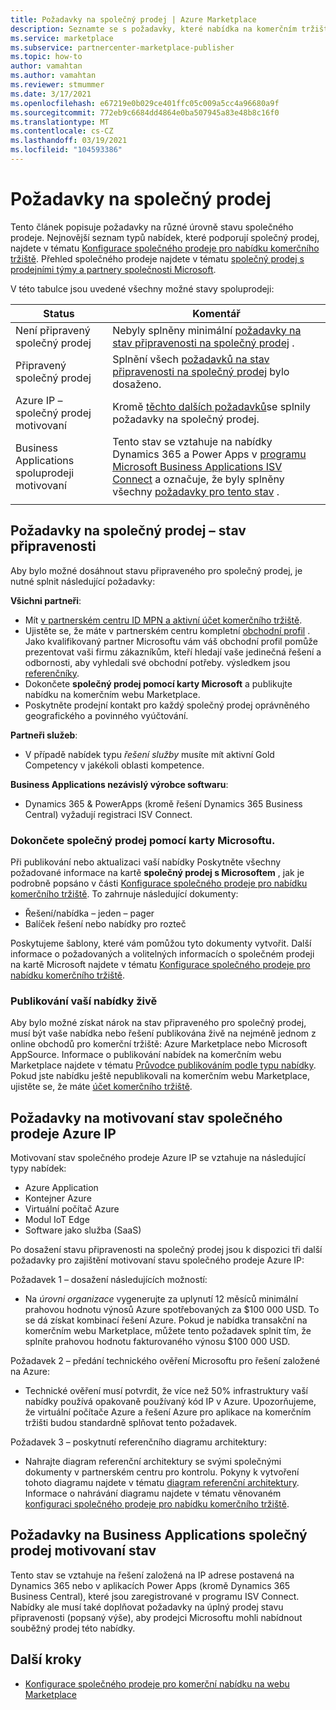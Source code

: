 ```yaml
---
title: Požadavky na společný prodej | Azure Marketplace
description: Seznamte se s požadavky, které nabídka na komerčním tržišti společnosti Microsoft musí splňovat, aby bylo možné využít motivovaní stav připravený pro spoluprodejní nebo společný prodej.
ms.service: marketplace
ms.subservice: partnercenter-marketplace-publisher
ms.topic: how-to
author: vamahtan
ms.author: vamahtan
ms.reviewer: stmummer
ms.date: 3/17/2021
ms.openlocfilehash: e67219e0b029ce401ffc05c009a5cc4a96680a9f
ms.sourcegitcommit: 772eb9c6684dd4864e0ba507945a83e48b8c16f0
ms.translationtype: MT
ms.contentlocale: cs-CZ
ms.lasthandoff: 03/19/2021
ms.locfileid: "104593386"
---
```

# <a name="co-sell-requirements"></a>Požadavky na společný prodej

Tento článek popisuje požadavky na různé úrovně stavu společného prodeje. Nejnovější seznam typů nabídek, které podporují společný prodej, najdete v tématu  [Konfigurace společného prodeje pro nabídku komerčního tržiště](co-sell-configure.md). Přehled společného prodeje najdete v tématu [společný prodej s prodejními týmy a partnery společnosti Microsoft](co-sell-overview.md).

V této tabulce jsou uvedené všechny možné stavy spoluprodeji:

| Status | Komentář |
| ------------ | ------------- |
| Není připravený společný prodej | Nebyly splněny minimální [požadavky na stav připravenosti na společný prodej](#requirements-for-co-sell-ready-status) . |
| Připravený společný prodej | Splnění všech [požadavků na stav připravenosti na společný prodej](#requirements-for-co-sell-ready-status) bylo dosaženo. |
| Azure IP – společný prodej motivovaní | Kromě [těchto dalších požadavků](#requirements-for-azure-ip-co-sell-incentivized-status)se splnily požadavky na společný prodej. |
| Business Applications spoluprodeji motivovaní | Tento stav se vztahuje na nabídky Dynamics 365 a Power Apps v [programu Microsoft Business Applications ISV Connect](business-applications-isv-program.md) a označuje, že byly splněny všechny [požadavky pro tento stav](#requirements-for-business-applications-co-sell-incentivized-status) . |
|||

## <a name="requirements-for-co-sell-ready-status"></a>Požadavky na společný prodej – stav připravenosti

Aby bylo možné dosáhnout stavu připraveného pro společný prodej, je nutné splnit následující požadavky:

**Všichni partneři**:

- Mít [v partnerském centru ID MPN a aktivní účet komerčního tržiště](./partner-center-portal/create-account.md).
- Ujistěte se, že máte v partnerském centru kompletní [obchodní profil](/partner-center/create-a-marketing-profile) . Jako kvalifikovaný partner Microsoftu vám váš obchodní profil pomůže prezentovat vaši firmu zákazníkům, kteří hledají vaše jedinečná řešení a odbornosti, aby vyhledali své obchodní potřeby. výsledkem jsou [referenčníky](/partner-center/referrals).
- Dokončete **společný prodej pomocí karty Microsoft** a publikujte nabídku na komerčním webu Marketplace.
- Poskytněte prodejní kontakt pro každý společný prodej oprávněného geografického a povinného vyúčtování.

**Partneři služeb**:

- V případě nabídek typu _řešení služby_ musíte mít aktivní Gold Competency v jakékoli oblasti kompetence.

**Business Applications nezávislý výrobce softwaru**:

- Dynamics 365 & PowerApps (kromě řešení Dynamics 365 Business Central) vyžadují registraci ISV Connect.

### <a name="complete-the-co-sell-with-microsoft-tab"></a>Dokončete společný prodej pomocí karty Microsoftu.

Při publikování nebo aktualizaci vaší nabídky Poskytněte všechny požadované informace na kartě **společný prodej s Microsoftem** , jak je podrobně popsáno v části [Konfigurace společného prodeje pro nabídku komerčního tržiště](commercial-marketplace-co-sell.md). To zahrnuje následující dokumenty:

- Řešení/nabídka – jeden – pager
- Balíček řešení nebo nabídky pro rozteč

Poskytujeme šablony, které vám pomůžou tyto dokumenty vytvořit. Další informace o požadovaných a volitelných informacích o společném prodeji na kartě Microsoft najdete v tématu [Konfigurace společného prodeje pro nabídku komerčního tržiště](commercial-marketplace-co-sell.md).

### <a name="publish-your-offer-live"></a>Publikování vaší nabídky živě

Aby bylo možné získat nárok na stav připraveného pro společný prodej, musí být vaše nabídka nebo řešení publikována živě na nejméně jednom z online obchodů pro komerční tržiště: Azure Marketplace nebo Microsoft AppSource. Informace o publikování nabídek na komerčním webu Marketplace najdete v tématu [Průvodce publikováním podle typu nabídky](publisher-guide-by-offer-type.md). Pokud jste nabídku ještě nepublikovali na komerčním webu Marketplace, ujistěte se, že máte [účet komerčního tržiště](./partner-center-portal/create-account.md).

## <a name="requirements-for-azure-ip-co-sell-incentivized-status"></a>Požadavky na motivovaní stav společného prodeje Azure IP

Motivovaní stav společného prodeje Azure IP se vztahuje na následující typy nabídek:

- Azure Application
- Kontejner Azure
- Virtuální počítač Azure
- Modul IoT Edge
- Software jako služba (SaaS)

Po dosažení stavu připravenosti na společný prodej jsou k dispozici tři další požadavky pro zajištění motivovaní stavu společného prodeje Azure IP:

Požadavek 1 – dosažení následujících možností:

- Na _úrovni organizace_ vygenerujte za uplynutí 12 měsíců minimální prahovou hodnotu výnosů Azure spotřebovaných za $100 000 USD. To se dá získat kombinací řešení Azure. Pokud je nabídka transakční na komerčním webu Marketplace, můžete tento požadavek splnit tím, že splníte prahovou hodnotu fakturovaného výnosu $100 000 USD.

Požadavek 2 – předání technického ověření Microsoftu pro řešení založené na Azure:
- Technické ověření musí potvrdit, že více než 50% infrastruktury vaší nabídky používá opakovaně používaný kód IP v Azure. Upozorňujeme, že virtuální počítače Azure a řešení Azure pro aplikace na komerčním tržišti budou standardně splňovat tento požadavek.

Požadavek 3 – poskytnutí referenčního diagramu architektury:
- Nahrajte diagram referenční architektury se svými společnými dokumenty v partnerském centru pro kontrolu. Pokyny k vytvoření tohoto diagramu najdete v tématu [diagram referenční architektury](reference-architecture-diagram.md). Informace o nahrávání diagramu najdete v tématu věnovaném [konfiguraci společného prodeje pro nabídku komerčního tržiště](commercial-marketplace-co-sell.md).

## <a name="requirements-for-business-applications-co-sell-incentivized-status"></a>Požadavky na Business Applications společný prodej motivovaní stav

Tento stav se vztahuje na řešení založená na IP adrese postavená na Dynamics 365 nebo v aplikacích Power Apps (kromě Dynamics 365 Business Central), které jsou zaregistrované v programu ISV Connect. Nabídky ale musí také doplňovat požadavky na úplný prodej stavu připravenosti (popsaný výše), aby prodejci Microsoftu mohli nabídnout souběžný prodej této nabídky.

## <a name="next-steps"></a>Další kroky

- [Konfigurace společného prodeje pro komerční nabídku na webu Marketplace](commercial-marketplace-co-sell.md)
